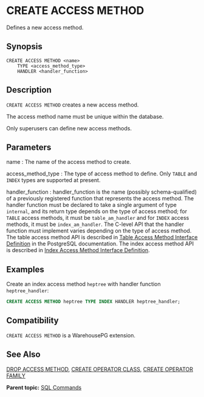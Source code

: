 # CREATE ACCESS METHOD

Defines a new access method.

## <a id="section2"></a>Synopsis 

``` {#sql_command_synopsis}
CREATE ACCESS METHOD <name>
    TYPE <access_method_type>
    HANDLER <handler_function>
```

## <a id="section3"></a>Description 

`CREATE ACCESS METHOD` creates a new access method.

The access method name must be unique within the database.

Only superusers can define new access methods.


## <a id="section4"></a>Parameters 

name
:   The name of the access method to create.

access\_method\_type
:   The type of access method to define. Only `TABLE` and `INDEX` types are supported at present.

handler\_function
:   handler\_function is the name \(possibly schema-qualified\) of a previously registered function that represents the access method. The handler function must be declared to take a single argument of type `internal`, and its return type depends on the type of access method; for `TABLE` access methods, it must be `table_am_handler` and for `INDEX` access methods, it must be `index_am_handler`. The C-level API that the handler function must implement varies depending on the type of access method. The table access method API is described in [Table Access Method Interface Definition](https://www.postgresql.org/docs/12/tableam.html) in the PostgreSQL documentation. The index access method API is described in [Index Access Method Interface Definition](https://www.postgresql.org/docs/12/indexam.html).

## <a id="section6"></a>Examples 

Create an index access method `heptree` with handler function `heptree_handler`:

``` sql
CREATE ACCESS METHOD heptree TYPE INDEX HANDLER heptree_handler;
```

## <a id="section7"></a>Compatibility 

`CREATE ACCESS METHOD` is a WarehousePG extension.

## <a id="section8"></a>See Also 

[DROP ACCESS METHOD](DROP_ACCESS_METHOD.html), [CREATE OPERATOR CLASS](CREATE_OPERATOR_CLASS.html), [CREATE OPERATOR FAMILY](CREATE_OPERATOR_FAMILY.html)

**Parent topic:** [SQL Commands](../sql_commands/sql_ref.html)

